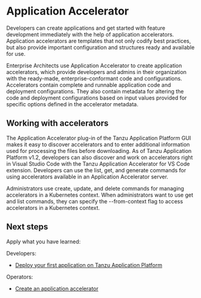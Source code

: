 # Application Accelerator

Developers can create applications and get started with feature development immediately with the help of application accelerators. Application accelerators are templates that not only codify best practices, but also provide important configuration and structures ready and available for use.

Enterprise Architects use Application Accelerator to create application accelerators, which provide developers and admins in their organization with the ready-made, enterprise-conformant code and configurations. Accelerators contain complete and runnable application code and deployment configurations. They also contain metadata for altering the code and deployment configurations based on input values provided for specific options defined in the accelerator metadata.

## <a id="work-with-accelerators"></a>Working with accelerators

The Application Accelerator plug-in of the Tanzu Application Platform GUI makes it easy to discover accelerators and to enter additional information used for processing the files before downloading. As of Tanzu Application Platform v1.2, developers can also discover and work on accelerators right in Visual Studio Code with the Tanzu Application Accelerator for VS Code extension. Developers can use the list, get, and generate commands for using accelerators available in an Application Accelerator server.

Administrators use create, update, and delete commands for managing accelerators in a Kubernetes context. When administrators want to use get and list commands, they can specify the --from-context flag to access accelerators in a Kubernetes context.

## Next steps

Apply what you have learned:

Developers:

- [Deploy your first application on Tanzu Application Platform](deploy-first-app.md)

Operators:

- [Create an application accelerator](create-app-accelerator.md)
